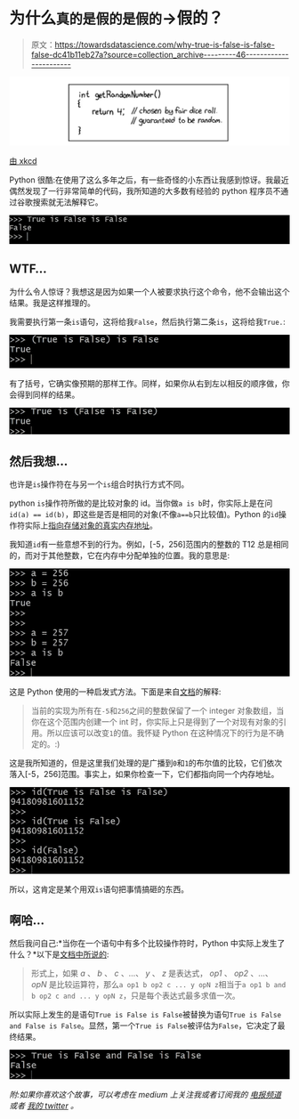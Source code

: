 # 为什么`真的是假的是假的`->假的？

> 原文：<https://towardsdatascience.com/why-true-is-false-is-false-false-dc41b11eb27a?source=collection_archive---------46----------------------->

![](img/6526aebfbe4a657f6653f16b503ea940.png)

[由 xkcd](https://xkcd.com/221/)

Python 很酷:在使用了这么多年之后，有一些奇怪的小东西让我感到惊讶。我最近偶然发现了一行非常简单的代码，我所知道的大多数有经验的 python 程序员不通过谷歌搜索就无法解释它。

![](img/29ca1c9d4b0d255a5f9426bb9561d6c4.png)

## WTF…

为什么令人惊讶？我想这是因为如果一个人被要求执行这个命令，他不会输出这个结果。我是这样推理的。

我需要执行第一条`is`语句，这将给我`False`，然后执行第二条`is`，这将给我`True.`:

![](img/faac81cfc560e9217c075dae13618221.png)

有了括号，它确实像预期的那样工作。同样，如果你从右到左以相反的顺序做，你会得到同样的结果。

![](img/3b321f0b22dee62fdaddd69ce0396cd8.png)

## 然后我想…

也许是`is`操作符在与另一个`is`组合时执行方式不同。

python `is`操作符所做的是比较对象的 id。当你做`a is b`时，你实际上是在问`id(a) == id(b)`，即这些是否是相同的对象(不像`a==b`只比较值)。Python 的`id`操作符实际上[指向存储对象的真实内存地址](https://stackoverflow.com/a/16408542/2069858)。

我知道`id`有一些意想不到的行为。例如，[-5，256]范围内的整数的 T12 总是相同的，而对于其他整数，它在内存中分配单独的位置。我的意思是:

![](img/ef2a8ad3186fe7e9351a71be705e7616.png)

这是 Python 使用的一种启发式方法。下面是来自[文档](https://docs.python.org/3/c-api/long.html#c.PyLong_FromLong)的解释:

> 当前的实现为所有在`-5`和`256`之间的整数保留了一个 integer 对象数组，当你在这个范围内创建一个 int 时，你实际上只是得到了一个对现有对象的引用。所以应该可以改变`1`的值。我怀疑 Python 在这种情况下的行为是不确定的。:)

这是我所知道的，但是这里我们处理的是广播到`0`和`1`的布尔值的比较，它们依次落入[-5，256]范围。事实上，如果你检查一下，它们都指向同一个内存地址。

![](img/4e9379d3ce8246e2cae88c1576e4a1e6.png)

所以，这肯定是某个用双`is`语句把事情搞砸的东西。

## 啊哈…

然后我问自己:*当你在一个语句中有多个比较操作符时，Python 中实际上发生了什么？*以下是[文档中所说的](https://docs.python.org/3/reference/expressions.html#comparisons):

> 形式上，如果 *a* 、 *b* 、 *c* 、…、 *y* 、 *z* 是表达式， *op1* 、 *op2* 、…、 *opN* 是比较运算符，那么`a op1 b op2 c ... y opN z`相当于`a op1 b and b op2 c and ... y opN z`，只是每个表达式最多求值一次。

所以实际上发生的是语句`True is False is False`被替换为语句`True is False and False is False`。显然，第一个`True is False`被评估为`False`，它决定了最终结果。

![](img/21eb91005b573532e71a22f4bd52e1b8.png)

*附:如果你喜欢这个故事，可以考虑在 medium 上关注我或者订阅我的* [*电报频道*](https://t.me/graphML) *或者* [*我的 twitter*](https://twitter.com/SergeyI49013776) *。*